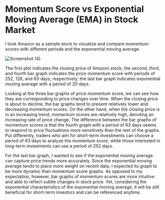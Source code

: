 # Momentum Score vs Exponential Moving Average (EMA) in Stock Market

I took Amazon as a sample stock to visualize and compare momentum scores with different periods and the exponential moving average.

![Screenshot (4)](https://user-images.githubusercontent.com/102777755/162500218-706f7daa-8ce3-4253-ad9c-2ba92e2aa56d.png)

The first plot indicates the closing price of Amazon stock; the second, third, and fourth bar graph indicates the price momentum score with periods of 252, 126, and 63 days, respectively; the last bar graph indicates exponential moving average with a period of 20 days.

Looking at the three bar graphs of price momentum score, we can see how they are corresponding to price changes over time. When the closing price is about to decline, the bar graphs tend to present relatively lower and decreasing momentum scores. On the other hand, when the closing price is in an increasing trend, momentum scores are relatively high, denoting an increasing rate of price change. The difference between the bar graphs of momentum scores is that the fourth graph with a period of 63 days seems to respond to price fluctuations more sensitively than the rest of the graphs. Put differently, traders who aim for short-term investments can choose a period of 63 days to analyze the momentum score, while those interested in long-term investments can use a period of 252 days.

For the last bar graph, I wanted to see if the exponential moving average can capture price trends more accurately. Since the exponential moving average tends to place more weight on recent data, I expected its graph to be more dynamic than momentum score graphs. As opposed to my expectation, however, bar graphs of momentum scores are more intuitive and able to reflect subtle changes in stock price. Yet, considering the exponential characteristics of the exponential moving average, it will be still beneficial for short-term investors and can be referenced anytime.
